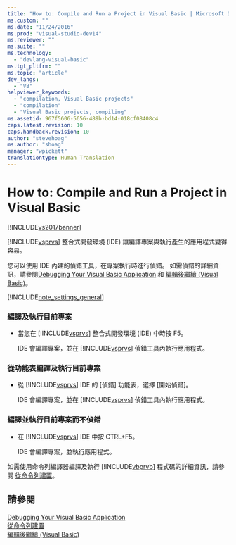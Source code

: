 ```yaml
---
title: "How to: Compile and Run a Project in Visual Basic | Microsoft Docs"
ms.custom: ""
ms.date: "11/24/2016"
ms.prod: "visual-studio-dev14"
ms.reviewer: ""
ms.suite: ""
ms.technology: 
  - "devlang-visual-basic"
ms.tgt_pltfrm: ""
ms.topic: "article"
dev_langs: 
  - "VB"
helpviewer_keywords: 
  - "compilation, Visual Basic projects"
  - "compilation"
  - "Visual Basic projects, compiling"
ms.assetid: 967f5606-5656-489b-bd14-018cf08408c4
caps.latest.revision: 10
caps.handback.revision: 10
author: "stevehoag"
ms.author: "shoag"
manager: "wpickett"
translationtype: Human Translation
---
```

# How to: Compile and Run a Project in Visual Basic
[!INCLUDE[vs2017banner](../../../csharp/includes/vs2017banner.md)]

[!INCLUDE[vsprvs](../../../csharp/includes/vsprvs_md.md)] 整合式開發環境 \(IDE\) 讓編譯專案與執行產生的應用程式變得容易。  
  
 您可以使用 IDE 內建的偵錯工具，在專案執行時進行偵錯。  如需偵錯的詳細資訊，請參閱[Debugging Your Visual Basic Application](../../../visual-basic/developing-apps/debugging.md) 和 [編輯後繼續 \(Visual Basic\)](/visual-studio/debugger/edit-and-continue-visual-basic)。  
  
 [!INCLUDE[note_settings_general](../../../csharp/language-reference/compiler-messages/includes/note_settings_general_md.md)]  
  
### 編譯及執行目前專案  
  
-   當您在 [!INCLUDE[vsprvs](../../../csharp/includes/vsprvs_md.md)] 整合式開發環境 \(IDE\) 中時按 F5。  
  
     IDE 會編譯專案，並在 [!INCLUDE[vsprvs](../../../csharp/includes/vsprvs_md.md)] 偵錯工具內執行應用程式。  
  
### 從功能表編譯及執行目前專案  
  
-   從 [!INCLUDE[vsprvs](../../../csharp/includes/vsprvs_md.md)] IDE 的 \[偵錯\] 功能表，選擇 \[開始偵錯\]。  
  
     IDE 會編譯專案，並在 [!INCLUDE[vsprvs](../../../csharp/includes/vsprvs_md.md)] 偵錯工具內執行應用程式。  
  
### 編譯並執行目前專案而不偵錯  
  
-   在 [!INCLUDE[vsprvs](../../../csharp/includes/vsprvs_md.md)] IDE 中按 CTRL\+F5。  
  
     IDE 會編譯專案，並執行應用程式。  
  
 如需使用命令列編譯器編譯及執行 [!INCLUDE[vbprvb](../../../csharp/programming-guide/concepts/linq/includes/vbprvb_md.md)] 程式碼的詳細資訊，請參閱 [從命令列建置](../../../visual-basic/reference/command-line-compiler/building-from-the-command-line.md)。  
  
## 請參閱  
 [Debugging Your Visual Basic Application](../../../visual-basic/developing-apps/debugging.md)   
 [從命令列建置](../../../visual-basic/reference/command-line-compiler/building-from-the-command-line.md)   
 [編輯後繼續 \(Visual Basic\)](/visual-studio/debugger/edit-and-continue-visual-basic)